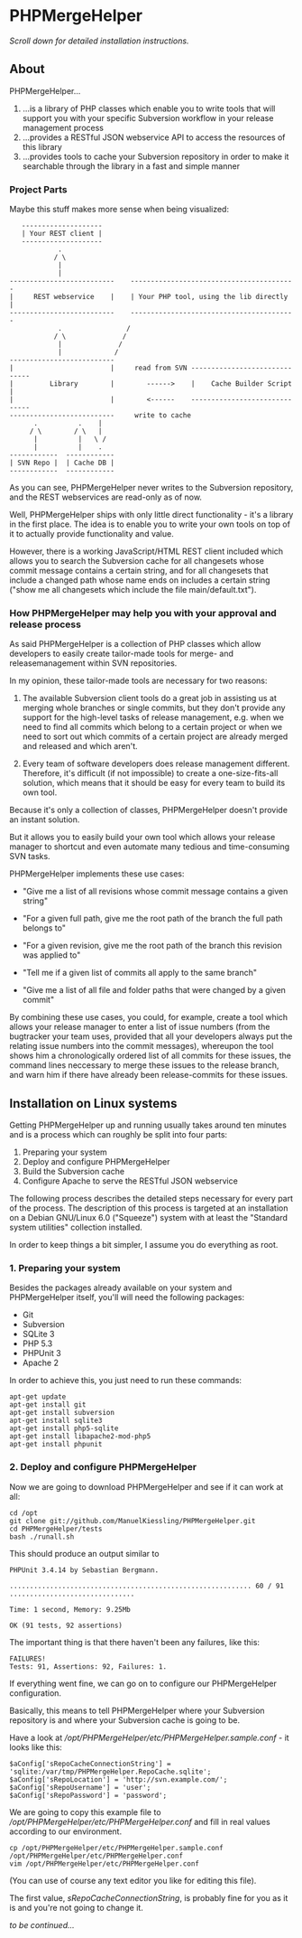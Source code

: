 # PHPMergeHelper

_Scroll down for detailed installation instructions._


## About

PHPMergeHelper...

1. ...is a library of PHP classes which enable you to write tools that
   will support you with your specific Subversion workflow in your
   release management process
2. ...provides a RESTful JSON webservice API to access the resources of
   this library
3. ...provides tools to cache your Subversion repository in order to make
   it searchable through the library in a fast and simple manner

### Project Parts

Maybe this stuff makes more sense when being visualized:


       --------------------
       | Your REST client |
	   --------------------
                .
               / \
                |
                |
    --------------------------    -----------------------------------------
    |     REST webservice    |    | Your PHP tool, using the lib directly |
    --------------------------    -----------------------------------------
                .                /
               / \              /
                |              /
                |             /
    --------------------------
    |                        |     read from SVN ------------------------------
    |         Library        |        ------>    |    Cache Builder Script    |
    |                        |        <------    ------------------------------
    --------------------------     write to cache
          .          .    |
         / \        / \   |
          |          |   \ /
          |          |    .
    ------------  ------------
    | SVN Repo |  | Cache DB |
    ------------  ------------


As you can see, PHPMergeHelper never writes to the Subversion repository, and
the REST webservices are read-only as of now.

Well, PHPMergeHelper ships with only little direct functionality - it's a
library in the first place. The idea is to enable you to write your own tools
on top of it to actually provide functionality and value.

However, there is a working JavaScript/HTML REST client included which allows
you to search the Subversion cache for all changesets whose commit message
contains a certain string, and for all changesets that include a changed path
whose name ends on includes a certain string ("show me all changesets which
include the file main/default.txt").


### How PHPMergeHelper may help you with your approval and release process

As said PHPMergeHelper is a collection of PHP classes which allow developers to
easily create tailor-made tools for merge- and releasemanagement within SVN
repositories.

In my opinion, these tailor-made tools are necessary for two reasons:

1. The available Subversion client tools do a great job in assisting us at
merging whole branches or single commits, but they don't provide any support
for the high-level tasks of release management, e.g. when we need to find all
commits which belong to a certain project or when we need to sort out which
commits of a certain project are already merged and released and which aren't.

2. Every team of software developers does release management different.
Therefore, it's difficult (if not impossible) to create a one-size-fits-all
solution, which means that it should be easy for every team to build its own
tool.

Because it's only a collection of classes, PHPMergeHelper doesn't provide an
instant solution.

But it allows you to easily build your own tool which allows your release
manager to shortcut and even automate many tedious and time-consuming SVN
tasks.

PHPMergeHelper implements these use cases:

- "Give me a list of all revisions whose commit message contains a given string"

- "For a given full path, give me the root path of the branch the full path belongs to"

- "For a given revision, give me the root path of the branch this revision was applied to"

- "Tell me if a given list of commits all apply to the same branch"

- "Give me a list of all file and folder paths that were changed by a given commit"

By combining these use cases, you could, for example, create a tool which
allows your release manager to enter a list of issue numbers (from the
bugtracker your team uses, provided that all your developers always put the
relating issue numbers into the commit messages), whereupon the tool shows him
a chronologically ordered list of all commits for these issues, the command
lines neccessary to merge these issues to the release branch, and warn him if
there have already been release-commits for these issues.


## Installation on Linux systems

Getting PHPMergeHelper up and running usually takes around ten minutes and
is a process which can roughly be split into four parts:

1. Preparing your system
2. Deploy and configure PHPMergeHelper
3. Build the Subversion cache
4. Configure Apache to serve the RESTful JSON webservice

The following process describes the detailed steps necessary for every part
of the process. The description of this process is targeted at an installation
on a Debian GNU/Linux 6.0 ("Squeeze") system with at least the "Standard system
utilities" collection installed.

In order to keep things a bit simpler, I assume you do everything as root.


### 1. Preparing your system

Besides the packages already available on your system and PHPMergeHelper
itself, you'll will need the following packages:

* Git
* Subversion
* SQLite 3
* PHP 5.3
* PHPUnit 3
* Apache 2

In order to achieve this, you just need to run these commands:

    apt-get update
    apt-get install git
    apt-get install subversion
    apt-get install sqlite3
    apt-get install php5-sqlite
    apt-get install libapache2-mod-php5
    apt-get install phpunit


### 2. Deploy and configure PHPMergeHelper

Now we are going to download PHPMergeHelper and see if it can work at all:

    cd /opt
    git clone git://github.com/ManuelKiessling/PHPMergeHelper.git
    cd PHPMergeHelper/tests
    bash ./runall.sh

This should produce an output similar to

    PHPUnit 3.4.14 by Sebastian Bergmann.

    ............................................................ 60 / 91
    ...............................

    Time: 1 second, Memory: 9.25Mb

    OK (91 tests, 92 assertions)

The important thing is that there haven't been any failures, like this:

    FAILURES!
    Tests: 91, Assertions: 92, Failures: 1.

If everything went fine, we can go on to configure our PHPMergeHelper
configuration.

Basically, this means to tell PHPMergeHelper where your Subversion repository
is and where your Subversion cache is going to be.

Have a look at _/opt/PHPMergeHelper/etc/PHPMergeHelper.sample.conf_ - it looks
like this:

    $aConfig['sRepoCacheConnectionString'] = 'sqlite:/var/tmp/PHPMergeHelper.RepoCache.sqlite';
    $aConfig['sRepoLocation'] = 'http://svn.example.com/';
    $aConfig['sRepoUsername'] = 'user';
    $aConfig['sRepoPassword'] = 'password';

We are going to copy this example file to _/opt/PHPMergeHelper/etc/PHPMergeHelper.conf_
and fill in real values according to our environment.

    cp /opt/PHPMergeHelper/etc/PHPMergeHelper.sample.conf /opt/PHPMergeHelper/etc/PHPMergeHelper.conf
    vim /opt/PHPMergeHelper/etc/PHPMergeHelper.conf

(You can use of course any text editor you like for editing this file).

The first value, _sRepoCacheConnectionString_, is probably fine for you as it
is and you're not going to change it.

_to be continued..._
